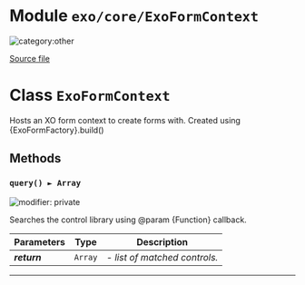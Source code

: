 # Module `exo/core/ExoFormContext`

![category:other](https://img.shields.io/badge/category-other-blue.svg?style=flat-square)



[Source file](..\..\src\exo\core\ExoFormContext.js)

# Class `ExoFormContext`

Hosts an XO form context to create forms with.
Created using {ExoFormFactory}.build()

## Methods

### `query() ► Array`

![modifier: private](images/badges/modifier-private.svg)

Searches the control library using @param {Function} callback.

Parameters | Type | Description
--- | --- | ---
__*return*__ | `Array` | *- list of matched controls.*

---
